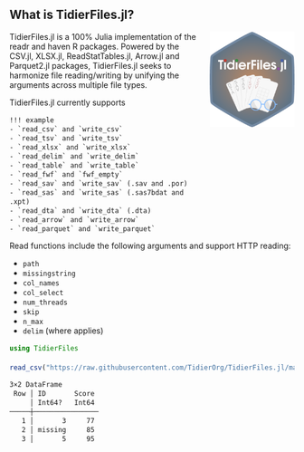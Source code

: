 ## What is TidierFiles.jl?

<img src="/assets/logo.png" align="right" style="padding-left:10px;" width="150"/>

TidierFiles.jl is a 100% Julia implementation of the readr and haven R packages.
Powered by the CSV.jl, XLSX.jl, ReadStatTables.jl, Arrow.jl and Parquet2.jl packages, TidierFiles.jl 
seeks to harmonize file reading/writing by unifying the arguments across multiple 
file types. 

TidierFiles.jl currently supports 
```@raw html
!!! example
- `read_csv` and `write_csv`
- `read_tsv` and `write_tsv`
- `read_xlsx` and `write_xlsx`
- `read_delim` and `write_delim`
- `read_table` and `write_table`
- `read_fwf` and `fwf_empty`
- `read_sav` and `write_sav` (.sav and .por)
- `read_sas` and `write_sas` (.sas7bdat and .xpt)
- `read_dta` and `write_dta` (.dta) 
- `read_arrow` and `write_arrow`
- `read_parquet` and `write_parquet`
```

Read functions include the following arguments and support HTTP reading:
- `path`
- `missingstring`
- `col_names`
- `col_select`
- `num_threads`
- `skip`
- `n_max`
- `delim` (where applies)

```julia
using TidierFiles

read_csv("https://raw.githubusercontent.com/TidierOrg/TidierFiles.jl/main/testing_files/csvtest.csv", skip = 2, n_max = 3, col_select = ["ID", "Score"], missingstring = ["4"])

```
```
3×2 DataFrame
 Row │ ID       Score 
     │ Int64?   Int64 
─────┼────────────────
   1 │       3     77
   2 │ missing     85
   3 │       5     95
```